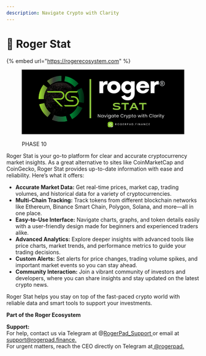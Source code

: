 ```yaml
---
description: Navigate Crypto with Clarity
---
```


# 🔵 Roger Stat

{% embed url="https://rogerecosystem.com" %}

<figure><img src="../../../.gitbook/assets/29.png" alt=""><figcaption><p>PHASE 10</p></figcaption></figure>

Roger Stat is your go-to platform for clear and accurate cryptocurrency market insights. As a great alternative to sites like CoinMarketCap and CoinGecko, Roger Stat provides up-to-date information with ease and reliability. Here’s what it offers:

* **Accurate Market Data:** Get real-time prices, market cap, trading volumes, and historical data for a variety of cryptocurrencies.
* **Multi-Chain Tracking:** Track tokens from different blockchain networks like Ethereum, Binance Smart Chain, Polygon, Solana, and more—all in one place.
* **Easy-to-Use Interface:** Navigate charts, graphs, and token details easily with a user-friendly design made for beginners and experienced traders alike.
* **Advanced Analytics:** Explore deeper insights with advanced tools like price charts, market trends, and performance metrics to guide your trading decisions.
* **Custom Alerts:** Set alerts for price changes, trading volume spikes, and important market events so you can stay ahead.
* **Community Interaction:** Join a vibrant community of investors and developers, where you can share insights and stay updated on the latest crypto news.

Roger Stat helps you stay on top of the fast-paced crypto world with reliable data and smart tools to support your investments.

**Part of the Roger Ecosystem**

**Support:**\
For help, contact us via Telegram at @[RogerPad\_Support ](https://t.me/RogerPad\_Support)or email at [support@rogerpad.finance.](mailto:support@rogerpad.finance.)\
For urgent matters, reach the CEO directly on Telegram at[ @rogerpad.](https://t.me/rogerpad.)
